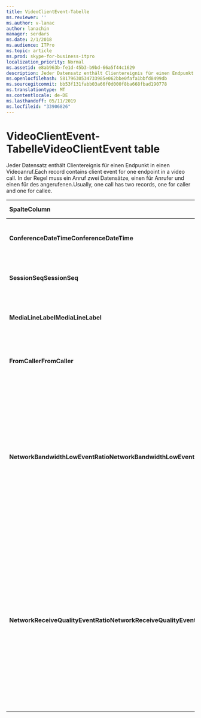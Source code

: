 ```yaml
---
title: VideoClientEvent-Tabelle
ms.reviewer: ''
ms.author: v-lanac
author: lanachin
manager: serdars
ms.date: 2/1/2018
ms.audience: ITPro
ms.topic: article
ms.prod: skype-for-business-itpro
localization_priority: Normal
ms.assetid: e8ab963b-fe1d-45b3-b9bd-66a5f44c1629
description: Jeder Datensatz enthält Clientereignis für einen Endpunkt in einen Videoanruf. In der Regel muss ein Anruf zwei Datensätze, einen für Anrufer und einen für des angerufenen.
ms.openlocfilehash: 58179630534733985e062bbe0fafa1bbfd8499db
ms.sourcegitcommit: bb53f131fabb03a66f0d000f8ba668fbad190778
ms.translationtype: MT
ms.contentlocale: de-DE
ms.lasthandoff: 05/11/2019
ms.locfileid: "33906826"
---
```

# <a name="videoclientevent-table"></a><span data-ttu-id="7b173-104">VideoClientEvent-Tabelle</span><span class="sxs-lookup"><span data-stu-id="7b173-104">VideoClientEvent table</span></span>
 
<span data-ttu-id="7b173-105">Jeder Datensatz enthält Clientereignis für einen Endpunkt in einen Videoanruf.</span><span class="sxs-lookup"><span data-stu-id="7b173-105">Each record contains client event for one endpoint in a video call.</span></span> <span data-ttu-id="7b173-106">In der Regel muss ein Anruf zwei Datensätze, einen für Anrufer und einen für des angerufenen.</span><span class="sxs-lookup"><span data-stu-id="7b173-106">Usually, one call has two records, one for caller and one for callee.</span></span>
  
|<span data-ttu-id="7b173-107">**Spalte**</span><span class="sxs-lookup"><span data-stu-id="7b173-107">**Column**</span></span>|<span data-ttu-id="7b173-108">**Datentyp**</span><span class="sxs-lookup"><span data-stu-id="7b173-108">**Data Type**</span></span>|<span data-ttu-id="7b173-109">**Schlüssel/Index**</span><span class="sxs-lookup"><span data-stu-id="7b173-109">**Key/Index**</span></span>|<span data-ttu-id="7b173-110">**Details**</span><span class="sxs-lookup"><span data-stu-id="7b173-110">**Details**</span></span>|
|:-----|:-----|:-----|:-----|
|<span data-ttu-id="7b173-111">**ConferenceDateTime**</span><span class="sxs-lookup"><span data-stu-id="7b173-111">**ConferenceDateTime**</span></span> <br/> |<span data-ttu-id="7b173-112">datetime</span><span class="sxs-lookup"><span data-stu-id="7b173-112">datetime</span></span>  <br/> |<span data-ttu-id="7b173-113">Primary</span><span class="sxs-lookup"><span data-stu-id="7b173-113">Primary</span></span>  <br/> |<span data-ttu-id="7b173-114">Verweis von der [MediaLine-Tabelle](medialine-0.md).</span><span class="sxs-lookup"><span data-stu-id="7b173-114">Referenced from the [MediaLine table](medialine-0.md).</span></span>  <br/> |
|<span data-ttu-id="7b173-115">**SessionSeq**</span><span class="sxs-lookup"><span data-stu-id="7b173-115">**SessionSeq**</span></span> <br/> |<span data-ttu-id="7b173-116">int</span><span class="sxs-lookup"><span data-stu-id="7b173-116">int</span></span>  <br/> |<span data-ttu-id="7b173-117">Primary</span><span class="sxs-lookup"><span data-stu-id="7b173-117">Primary</span></span>  <br/> |<span data-ttu-id="7b173-118">Verweis von der [MediaLine-Tabelle](medialine-0.md).</span><span class="sxs-lookup"><span data-stu-id="7b173-118">Referenced from the [MediaLine table](medialine-0.md).</span></span>  <br/> |
|<span data-ttu-id="7b173-119">**MediaLineLabel**</span><span class="sxs-lookup"><span data-stu-id="7b173-119">**MediaLineLabel**</span></span> <br/> |<span data-ttu-id="7b173-120">tinyint</span><span class="sxs-lookup"><span data-stu-id="7b173-120">tinyint</span></span>  <br/> |<span data-ttu-id="7b173-121">Primary</span><span class="sxs-lookup"><span data-stu-id="7b173-121">Primary</span></span>  <br/> |<span data-ttu-id="7b173-122">Verweis von der [MediaLine-Tabelle](medialine-0.md).</span><span class="sxs-lookup"><span data-stu-id="7b173-122">Referenced from the [MediaLine table](medialine-0.md).</span></span>  <br/> |
|<span data-ttu-id="7b173-123">**FromCaller**</span><span class="sxs-lookup"><span data-stu-id="7b173-123">**FromCaller**</span></span> <br/> |<span data-ttu-id="7b173-124">bit</span><span class="sxs-lookup"><span data-stu-id="7b173-124">bit</span></span>  <br/> |<span data-ttu-id="7b173-125">Primary</span><span class="sxs-lookup"><span data-stu-id="7b173-125">Primary</span></span>  <br/> |<span data-ttu-id="7b173-126">0: Daten des angerufenen</span><span class="sxs-lookup"><span data-stu-id="7b173-126">0: Callee's data</span></span>  <br/> <span data-ttu-id="7b173-127">1: Daten des Anrufers</span><span class="sxs-lookup"><span data-stu-id="7b173-127">1: Caller's data</span></span>  <br/> |
|<span data-ttu-id="7b173-128">**NetworkBandwidthLowEventRatio**</span><span class="sxs-lookup"><span data-stu-id="7b173-128">**NetworkBandwidthLowEventRatio**</span></span> <br/> || <br/> |<span data-ttu-id="7b173-129">Prozentsatz von Sitzungen, in denen das LowBandwidth-Ereignis ausgelöst wurde 'Beschädigten' Zustand.</span><span class="sxs-lookup"><span data-stu-id="7b173-129">Percentage of session the LowBandwidth event was fired for 'Bad' state.</span></span> <span data-ttu-id="7b173-130">Die verfügbare Bandbreite ist für eine akzeptable VoIP wünschen unzureichend.</span><span class="sxs-lookup"><span data-stu-id="7b173-130">The available bandwidth is insufficient for an acceptable voice experience.</span></span>  <br/> |
|<span data-ttu-id="7b173-131">**NetworkReceiveQualityEventRatio**</span><span class="sxs-lookup"><span data-stu-id="7b173-131">**NetworkReceiveQualityEventRatio**</span></span> <br/> || <br/> |<span data-ttu-id="7b173-132">Prozentsatz von Sitzungen, in denen das ReceiveSendQuality-Ereignis ausgelöst wurde 'Beschädigten' Zustand.</span><span class="sxs-lookup"><span data-stu-id="7b173-132">Percentage of session the ReceiveSendQuality event was fired for 'Bad' state.</span></span>  <br/> <span data-ttu-id="7b173-133">Netzwerkqualität in Bezug auf Jitter oder Paketverlusten ist erheblich und wirkt sich auf die Qualität der empfangenen Audiodaten.</span><span class="sxs-lookup"><span data-stu-id="7b173-133">Network quality in terms of jitter or packet loss is severe and impacts the quality of audio being received.</span></span>  <br/> |
   

